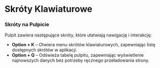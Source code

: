 # Skróty Klawiaturowe

### Skróty na Pulpicie

Pulpit zawiera następujące skróty, które ułatwiają nawigację i interakcję:

* **Option + K** – Otwiera menu skrótów klawiaturowych, zapewniając listę dostępnych skrótów w aplikacji.
* **Option + Q** – Odświeża tabelę pulpitu, zapewniając wyświetlenie najnowszych danych bez potrzeby ręcznego przeładowania strony.
